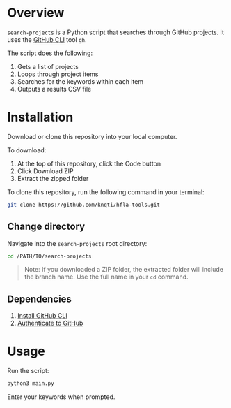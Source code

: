 # Overview

`search-projects` is a Python script that searches through GitHub projects. It uses the [GitHub CLI](https://cli.github.com/) tool `gh`.

The script does the following:

1. Gets a list of projects
2. Loops through project items
3. Searches for the keywords within each item
4. Outputs a results CSV file 

# Installation

Download or clone this repository into your local computer.

To download:

1. At the top of this repository, click the Code button
2. Click Download ZIP
3. Extract the zipped folder

To clone this repository, run the following command in your terminal:

```bash
git clone https://github.com/knqti/hfla-tools.git
```

## Change directory 

Navigate into the `search-projects` root directory:

```bash
cd /PATH/TO/search-projects
```

> Note: If you downloaded a ZIP folder, the extracted folder will include the branch name. Use the full name in your `cd` command.

## Dependencies

1. [Install GitHub CLI](https://github.com/cli/cli#installation)
2. [Authenticate to GitHub](https://docs.github.com/en/github-cli/github-cli/quickstart#prerequisites)

# Usage

Run the script:

```bash
python3 main.py
```

Enter your keywords when prompted.